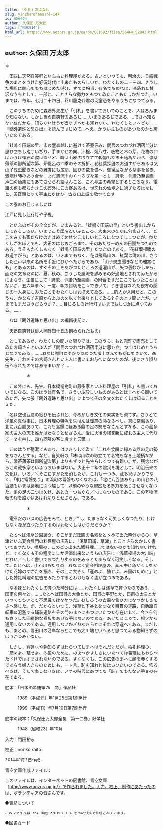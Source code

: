 ```yaml
---
title: 「引札」のはなし
slug: yinzhanohanashi-147
id: 056464
author: 久保田 万太郎
tags: ["NDC914"]
html_url: https://www.aozora.gr.jp/cards/001692/files/56464_52043.html
---
```


## author: 久保田 万太郎

＊



　田端に天然自笑軒といふ古い料理屋がある。古いといつても、明治の、日露戦争のあとをうけた好況時代に出来たものらしいが、わたくしの二十三四、さうした場所に関心をもちはじめた時分、すでに相当、有名でもあれば、洒落れた贅沢なうちとして、一部に、ことさらな勢力をもつてゐたこともたしかだつた。いまでは、毎年、七月二十四日、芥川龍之介君の河童忌をやるうちになつてゐる。

　このうちのために森鴎外先生が「引札」を書いておいでのことを、人はあんまり知らない。しかし当の自笑軒のあるじ……いまのあるじである……でさへ知らない位だから、知らないはうが当りまへかも知れない。わたくしといへども、『鴎外遺珠と思ひ出』を読んではじめて、へえ、かういふものがあつたのかと驚いたのである。




「蛙鳴く田端の里、市の塵森越しに避けて茶寮営み、間居のつれづれ洒落半分に思ひ立ちし庖丁いぢり、手まかせの向、汁椀、焼八寸、吸物と木の芽、花柚の口ばかりは懐石の姿はなせど、味は山吹の取立てて名物もなき土地柄ながら、濃茶薄茶の御所望次第、炉風呂の四季のその折折、花紅葉探勝のお道すがらあるは又山子規虫聞きなどの雅賞にも広間、囲ひの数を備へ、御窮屈ながら茶事を省き、酒飯は時のあり合せ、ただ風流のおくつろぎを第一とし、詩歌、俳諧乃至書画、声曲の仙集にもあてさせられ給はんこと、これ亭主の希望とするところなり。電車の便も都ちかきこの郊外にこの寮あるは、世忘れの仙境之に過ぎたるはなしと、茶音頭とりて亭主にかはり、古き口上振を敬つて白す





この寮のお目じるしには

江戸に見し辻行灯や子規」





　といふのがその全文だが、いまみると、「蛙鳴く田端の里」という書出しからしておもしろい。いまでこそ田端といふところ、大東京のなかに包含されて、どこをみても家だらけのきはめてせせツこましいところになつてしまつたが、わたくしがおぼえでも、大正のはじめごろまで、そのあたり一めんの田圃だつたのである。うそもかくしもなく「蛙鳴く田端の里」だつたのである。「花紅葉探勝のお道すがら」とあるのは、いふまでもなく、花は飛鳥山の、紅葉は滝の川、さうした江戸以来の名所を手近にひかへたからであり、「山子規虫聞きなどの雅賞にも」とあるのは、すぐその上をあがつたところの道灌山が、矢つ張むかしから、画だの文章だのに、夏、秋の、さうした風流を試みるの好適地とされてゐたからによらう。生憎にして「詩歌、俳諧乃至書画」の附合をまだここでもつたことはないが、五六年まへ、一度、唄の封切をこゝできいて、うき世はなれた夜寒の感じの一入身にしみたことをわたくしはおぼえてゐる。……酌人が入用だと、このうち、かならず吉原からよぶのを以て仕来りとしてゐるとそのとき聞いたが、いまでもまださうだらうか？……目じるしの辻行灯はいまでもしづかに点つてゐる。……

　なほ『鴎外遺珠と思ひ出』の編輯後記に、

「天然自笑軒は俳人岡野知十氏の創められたもの」

　としてあるが、わたくしの聞いた限りでは、このうち、もと兜町で商売をしてゐた宮崎さんといふ人が「間居のつれづれ洒落半分に思ひ立」つてはじめたうちとなつてゐる。……おなじ兜町にゆかりのあつた知十さんでもが口をきいて、森先生、これをその宮崎さんといふ人に書いてお与へになつたのが、後にさう誤り伝へられたのではあるまいか？……



　　　　　＊



　この外にも、先生、日本橋檜物町の蔵多家といふ料理屋の「引札」も書いておいでになる。このはうは有名で、さういふ珍しいものがあるとはまへから聞いてゐたが、矢つ張『鴎外遺珠と思ひ出』によつてその全文をわたくしは知ることをえた。


「名は空也豆腐の寂びを伝ふれど、今めかしき文化の果実をも棄てず。さりとて洋風の真似事に、日本料理の特色を失はんは暖簾の恥なるべし。東に常磐あり、北に八百膳ありて、これも食饌に縁ある鼎の足の勢をなさんとすなる、この蔵多家の主人の志を誰かは壮なりとせざらん。爰に火後の経営新に成れる主人に代りて一文を艸し、四方同嘱の客に檄すと云爾。」



　このはうが簡潔でもあり、はツきりしてゐて「これを食饌に縁ある鼎の足の勢をなさんとする」など、自笑軒の「味は山吹の取立てて名物もなき土地柄ながら、濃茶薄茶は御所望次第」よりもずツと先生らしくつて有難い。が、残念ながらこの蔵多家といふうちいまはない。大正十二年の震災を境として、明治伝来の文化は、いろ／＼そこにすがたを消したが、これも一つの、蔵多家ばかりでなく、「東に常磐あり」の浜町の常磐もなくなれば、「北に八百膳あり」の山谷の八百膳もいまは築地に引つ越して、以前のやうな鬱然たる勢力を感じさせなくなつた。鼎の足の二つは欠け、あとの一つもぐら／＼になつたのである。この万物流転の相を誰かはあはれなりとせざらん、である。



　　　　　＊



　電車だのバスの広告をみて、とき／″＼、たまらなく可笑しくなつたり、わけもなく腹が立つたりするのはわたくしばかりだらうか？

　たとへば浅草公園裏の、そこがまだ田圃の名残をとゞめてゐた時分からの、草津といふ宴会専門の料理屋の広告に、「浅草田甫、草津」とことさらめかしく書いてあつたり、橋場の、このごろ出来た蟹料理……ではないのかも知れないけれど、すくなくもその程度にしか評価出来ないうちの広告に「浅草橋場の大川端」とれい／＼しく書いてあつたりするのをみるとたまらなく可笑しくなる。そして、たとへば、小石川あたりの、おなじく宴会料理屋の、真ん中に角かくしをかけた花嫁のすがたを描き、その上に大きく「産めよ、殖せよ、み国のために」とした婚礼料理の広告をみたりするとわけもなく腹が立つのである。

　なるほどわたくしの育つた時分には……わたくしは浅草で育つたのである……田甫の何々と。……たとへば田甫の大金とか、田甫の平野とか、田甫の太夫とかいつてもちツとも不思議ではなかつた。むしろその古風な言ひ方になつかしさをさへ感じた。が、だからといつて、浅草と下谷とをつなぐ目貫の道路、自動車自転車の氾濫する鋪装道路をその門のまへにもつにいたつた存在にして、今さら何もさうした回顧的な看板をあげる手はないのである。あげたところで、根ツから通用しないのである。通用しないかぎりあきらかにそれは穿違へである。まだしも、あとの、隅田川の沿岸ならどこでも大川端といへると思つてゐる物知らずのはうがつみがない。

　しかし、穿違へや物知らずはわらつてしまへばそれだけだが、婚礼料理の、「産めよ、殖せよ、み国のために」のあつかましさにいたつては義理にもわらつたゞけではすまされないのである。すくなくも、この広告のまへに顔を赤くするであらう婦人たちのためにも、一ト言、恥を知れと位はいひたいのである。怖るべきは、そして哀しむべきは、いつの時代にあつても「詩」をもたない手合の存在である。













底本：「日本の名随筆75　商」作品社

　　　1989（平成元）年1月25日第1刷発行

　　　1999（平成11）年7月10日第7刷発行

底本の親本：「久保田万太郎全集　第一二巻」好学社

　　　1948（昭和23）年10月

入力：門田裕志

校正：noriko saito

2014年1月2日作成

青空文庫作成ファイル：

このファイルは、インターネットの図書館、青空文庫（http://www.aozora.gr.jp/）で作られました。入力、校正、制作にあたったのは、ボランティアの皆さんです。











●表記について


	このファイルは W3C 勧告 XHTML1.1 にそった形式で作成されています。







●図書カード